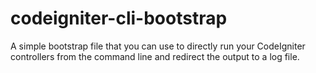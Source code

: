 codeigniter-cli-bootstrap
=========================

A simple bootstrap file that you can use to directly run your CodeIgniter controllers from the command line and redirect the output to a log file.